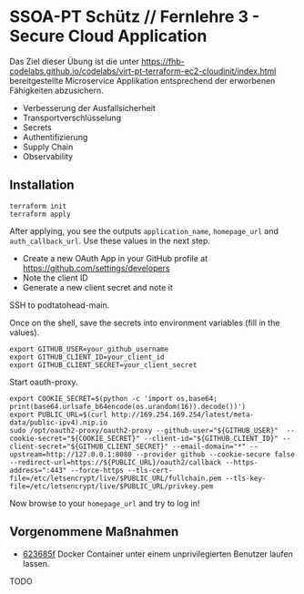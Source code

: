 # SSOA-PT Schütz // Fernlehre 3 - Secure Cloud Application

Das Ziel dieser Übung ist die unter https://fhb-codelabs.github.io/codelabs/virt-pt-terraform-ec2-cloudinit/index.html bereitgestellte Microservice Applikation entsprechend der erworbenen Fähigkeiten abzusichern.

- Verbesserung der Ausfallsicherheit
- Transportverschlüsselung
- Secrets
- Authentifizierung
- Supply Chain
- Observability

## Installation

    terraform init
    terraform apply

After applying, you see the outputs `application_name`, `homepage_url` and `auth_callback_url`.
Use these values in the next step.

- Create a new OAuth App in your GitHub profile at https://github.com/settings/developers
- Note the client ID
- Generate a new client secret and note it

SSH to podtatohead-main.

Once on the shell, save the secrets into environment variables (fill in the values).

    export GITHUB_USER=your_github_username
    export GITHUB_CLIENT_ID=your_client_id
    export GITHUB_CLIENT_SECRET=your_client_secret

Start oauth-proxy.

    export COOKIE_SECRET=$(python -c 'import os,base64; print(base64.urlsafe_b64encode(os.urandom(16)).decode())')
    export PUBLIC_URL=$(curl http://169.254.169.254/latest/meta-data/public-ipv4).nip.io
    sudo /opt/oauth2-proxy/oauth2-proxy --github-user="${GITHUB_USER}"  --cookie-secret="${COOKIE_SECRET}" --client-id="${GITHUB_CLIENT_ID}" --client-secret="${GITHUB_CLIENT_SECRET}" --email-domain="*" --upstream=http://127.0.0.1:8080 --provider github --cookie-secure false --redirect-url=https://${PUBLIC_URL}/oauth2/callback --https-address=":443" --force-https --tls-cert-file=/etc/letsencrypt/live/$PUBLIC_URL/fullchain.pem --tls-key-file=/etc/letsencrypt/live/$PUBLIC_URL/privkey.pem

Now browse to your `homepage_url` and try to log in!

## Vorgenommene Maßnahmen

- [623685f](https://github.com/thomas2110781014/fhb-mcce-ssoapt-fernlehre3/commit/623685fc43b55ebc7614f4ab155dc2741158268a) Docker Container unter einem unprivilegierten Benutzer laufen lassen.

TODO
